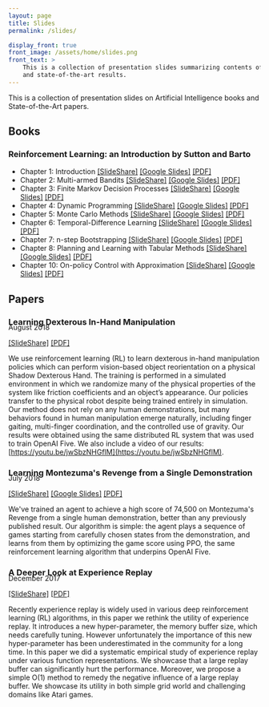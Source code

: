 ```yaml
---
layout: page
title: Slides
permalink: /slides/

display_front: true
front_image: /assets/home/slides.png
front_text: >
    This is a collection of presentation slides summarizing contents of books
    and state-of-the-art results.
---
```


This is a collection of presentation slides on Artificial Intelligence books and State-of-the-Art papers.



## Books

### Reinforcement Learning: an Introduction by Sutton and Barto

* Chapter 1: Introduction [[SlideShare]](https://www.slideshare.net/SeungJaeLee17/reinforcement-learning-an-introduction-chapter-1) [[Google Slides]](https://docs.google.com/presentation/d/e/2PACX-1vRfSkKPoU3I9mnJKeCEiO8u7EQNMN_I3XN-g71kl8aIB47zlVzOg5DJKy2kTEEzVZGVYhkUuuArTqo7/pub?start=false&loop=false&delayms=3000) [[PDF]](/slides/book/sutton-barto/01.pdf)
* Chapter 2: Multi-armed Bandits [[SlideShare]](https://www.slideshare.net/SeungJaeLee17/reinforcement-learning-an-introduction-chapter-2) [[Google Slides]](https://docs.google.com/presentation/d/e/2PACX-1vQkK_UjtJZ1NmLqAsHoaf41tmwPHma2tlVKh9mbdMWj-31Huo9M_yaL1-x7C-JaC7GOpRfdKYnZ6lw2/pub?start=false&loop=false&delayms=3000) [[PDF]](/slides/book/sutton-barto/02.pdf)
* Chapter 3: Finite Markov Decision Processes [[SlideShare]](https://www.slideshare.net/SeungJaeLee17/reinforcement-learning-an-introduction-chapter-3) [[Google Slides]](https://docs.google.com/presentation/d/e/2PACX-1vTU4-wObYIs5m2ByIAmbZzm8zQUMmTLvs6SnENVZnVaMzdRDK9JyvNhxbtUeuuTkynR9z-EbyAFCjz-/pub?start=false&loop=false&delayms=3000) [[PDF]](/slides/book/sutton-barto/03.pdf)
* Chapter 4: Dynamic Programming [[SlideShare]](https://www.slideshare.net/SeungJaeLee17/reinforcement-learning-an-introduction-chapter-4) [[Google Slides]](https://docs.google.com/presentation/d/e/2PACX-1vTOz_Y0e2IyZOaAVLcPQceHjEsbNM9uHZOhNbPF_A59ZJvJo4cDACsEq-N0T5hxXmcbeiRGn5vBRTTE/pub?start=false&loop=false&delayms=3000) [[PDF]](/slides/book/sutton-barto/04.pdf)
* Chapter 5: Monte Carlo Methods [[SlideShare]](https://www.slideshare.net/SeungJaeLee17/reinforcement-learning-an-introduction-chapter-5) [[Google Slides]](https://docs.google.com/presentation/d/e/2PACX-1vRVgphkmxpq8_qeL4l2zLzXH2Qd7hOyE81J71kmN_cZcaJlVvcDuTW06OYE7F8XgAMezaeaCajZo8yF/pub?start=false&loop=false&delayms=3000) [[PDF]](/slides/book/sutton-barto/05.pdf)
* Chapter 6: Temporal-Difference Learning [[SlideShare]](https://www.slideshare.net/SeungJaeLee17/reinforcement-learning-an-introduction-chapter-6) [[Google Slides]](https://docs.google.com/presentation/d/e/2PACX-1vQp2AURd5LKiycin2eo9HAeAawKVae4fKFOK4Wfe2unyT4FrWsf1RfWoIhuaXr5pMaOGCqq1vbN3C84/pub?start=false&loop=false&delayms=3000) [[PDF]](/slides/book/sutton-barto/06.pdf)
* Chapter 7: n-step Bootstrapping [[SlideShare]](https://www.slideshare.net/SeungJaeLee17/reinforcement-learning-an-introduction-chapter-7) [[Google Slides]](https://docs.google.com/presentation/d/e/2PACX-1vQ8HAXwotEudyliko6t1nE98ETXial0EBlBgewZOHfz7hRiPy0SBohJKxUWNSVDPSg2_JdI6g9Ewj9p/pub?start=false&loop=false&delayms=3000) [[PDF]](/slides/book/sutton-barto/07.pdf)
* Chapter 8: Planning and Learning with Tabular Methods [[SlideShare]](https://www.slideshare.net/SeungJaeLee17/reinforcement-learning-an-introduction-chapter-8) [[Google Slides]](https://docs.google.com/presentation/d/e/2PACX-1vRmlTvbfSfxpdUHNO-Fk4_AMvxJtil-nOclRyc9XjlBxqWY0Svfa4RdyB_4YGQ42UozjrAxm5CKzicp/pub?start=false&loop=false&delayms=3000) [[PDF]](/slides/book/sutton-barto/08.pdf)
* Chapter 10: On-policy Control with Approximation [[SlideShare]](https://www.slideshare.net/SeungJaeLee17/reinforcement-learning-an-introduction-chapter-10) [[Google Slides]](https://docs.google.com/presentation/d/e/2PACX-1vSirD3HPgl2nSDrvw0XK5ft5QeH0nXQ9F4OyNbnkixVtLPnVKbCnA2mAv6GiZ2bY2ZXrJF1NsyRByh8/pub?start=false&loop=false&delayms=3000) [[PDF]](/slides/book/sutton-barto/10.pdf)



## Papers

### Learning Dexterous In-Hand Manipulation

<p style="margin-top: -24px;">August 2018</p>

[[SlideShare]](https://www.slideshare.net/SeungJaeLee17/180800177-learning-dexterous-inhand-manipulation) [[PDF]](/slides/paper/learning_dextrous_in_hand_manipulation.pdf)

We use reinforcement learning (RL) to learn dexterous in-hand manipulation policies which can perform vision-based object reorientation on a physical Shadow Dexterous Hand. The training is performed in a simulated environment in which we randomize many of the physical properties of the system like friction coefficients and an object’s appearance. Our policies transfer to the physical robot despite being trained entirely in simulation. Our method does not rely on any human demonstrations, but many behaviors found in human manipulation emerge naturally, including finger gaiting, multi-finger coordination, and the controlled use of gravity. Our results were obtained using the same distributed RL system that was used to train OpenAI Five. We also include a video of our results: [https://youtu.be/jwSbzNHGflM](https://youtu.be/jwSbzNHGflM).



### Learning Montezuma's Revenge from a Single Demonstration

<p style="margin-top: -24px;">July 2018</p>

[[SlideShare]](https://www.slideshare.net/SeungJaeLee17/1807-learning-montezumas-revenge-from-a-single-demonstration) [[Google Slides]](https://docs.google.com/presentation/d/e/2PACX-1vQlUjzQ282n6810yAEYoeJCG0E0MLrNEKQl-Hkkw6o02NELV2uAFGuTS2FFu3gO0XkWO0K9B6UktiHv/pub?start=false&loop=false&delayms=3000) [[PDF]](/slides/paper/learning_montezumas_revenge_from_a_single_demonstration.pdf)

We've trained an agent to achieve a high score of 74,500 on Montezuma's Revenge from a single human demonstration, better than any previously published result. Our algorithm is simple: the agent plays a sequence of games starting from carefully chosen states from the demonstration, and learns from them by optimizing the game score using PPO, the same reinforcement learning algorithm that underpins OpenAI Five.



### A Deeper Look at Experience Replay

<p style="margin-top: -24px;">December 2017</p>

[[SlideShare]](https://www.slideshare.net/SeungJaeLee17/171201275-a-deeper-look-at-experience-replay) [[PDF]](/slides/paper/a_deeper_look_at_experience_replay.pdf)

Recently experience replay is widely used in various deep reinforcement learning (RL) algorithms, in this paper we rethink the utility of experience replay. It introduces a new hyper-parameter, the memory buffer size, which needs carefully tuning. However unfortunately the importance of this new hyper-parameter has been underestimated in the community for a long time. In this paper we did a systematic empirical study of experience replay under various function representations. We showcase that a large replay buffer can significantly hurt the performance. Moreover, we propose a simple O(1) method to remedy the negative influence of a large replay buffer. We showcase its utility in both simple grid world and challenging domains like Atari games.

